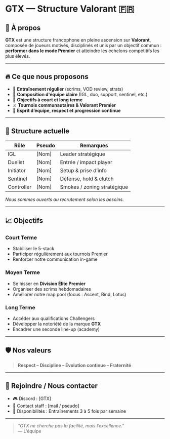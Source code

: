 # GTX — Structure Valorant 🇫🇷

## 🎯 À propos

**GTX** est une structure francophone en pleine ascension sur **Valorant**, composée de joueurs motivés, disciplinés et unis par un objectif commun : **performer dans le mode Premier** et atteindre les échelons compétitifs les plus élevés.

---

## 🔥 Ce que nous proposons

- 🧠 **Entraînement régulier** (scrims, VOD review, strats)
- 🧩 **Composition d'équipe claire** (IGL, duo, support, sentinel, etc.)
- 🎯 **Objectifs à court et long terme**
- ⚔️ **Tournois communautaires & Valorant Premier**
- 🤝 **Esprit d’équipe, respect et progression continue**

---

## 📌 Structure actuelle

| Rôle         | Pseudo          | Remarques                       |
|--------------|------------------|---------------------------------|
| IGL          | [Nom]            | Leader stratégique              |
| Duelist      | [Nom]            | Entrée / impact player          |
| Initiator    | [Nom]            | Setup & prise d’info            |
| Sentinel     | [Nom]            | Défense, hold & clutch          |
| Controller   | [Nom]            | Smokes / zoning stratégique     |

_Nous sommes ouverts au recrutement selon les besoins._

---

## 📈 Objectifs

### Court Terme
- Stabiliser le 5-stack
- Participer régulièrement aux tournois Premier
- Renforcer notre communication in-game

### Moyen Terme
- Se hisser en **Division Élite Premier**
- Organiser des scrims hebdomadaires
- Améliorer notre map pool (focus : Ascent, Bind, Lotus)

### Long Terme
- Accéder aux qualifications Challengers
- Développer la notoriété de la marque **GTX**
- Encadrer une seconde line-up (academy)

---

## 🛡️ Nos valeurs

> **Respect – Discipline – Évolution continue – Fraternité**

---

## 💬 Rejoindre / Nous contacter

- 🎮 Discord : [GTX]
- 📧 Contact staff : [mail / pseudo]
- 📅 Disponibilités : Entraînements 3 à 5 fois par semaine

---

> _"GTX ne cherche pas la facilité, mais l’excellence."_  
> — L'équipe

